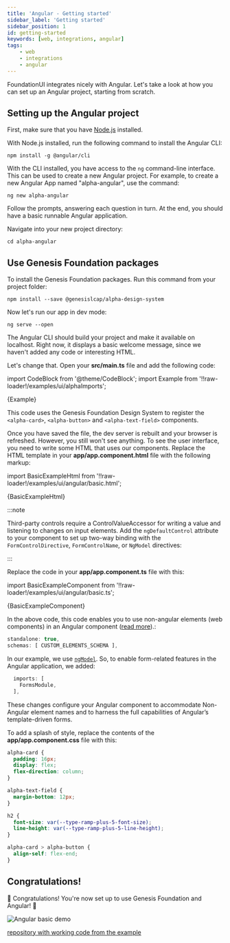 ```yaml
---
title: 'Angular - Getting started'
sidebar_label: 'Getting started'
sidebar_position: 1
id: getting-started
keywords: [web, integrations, angular]
tags:
    - web
    - integrations
    - angular
---
```


FoundationUI integrates nicely with Angular. Let's take a look at how you can set up an Angular project, starting from scratch.

## Setting up the Angular project

First, make sure that you have [Node.js](https://nodejs.org/) installed. 

With Node.js installed, run the following command to install the Angular CLI:

```shell
npm install -g @angular/cli
```

With the CLI installed, you have access to the `ng` command-line interface. This can be used to create a new Angular project. For example, to create a new Angular App named "alpha-angular", use the command:

```shell
ng new alpha-angular
```

Follow the prompts, answering each question in turn. At the end, you should have a basic runnable Angular application.

Navigate into your new project directory:

```shell
cd alpha-angular
```

## Use Genesis Foundation packages

To install the Genesis Foundation packages. Run this command from your project folder:

```shell
npm install --save @genesislcap/alpha-design-system
```

Now let's run our app in dev mode:
```shell
ng serve --open
```

The Angular CLI should build your project and make it available on localhost. Right now, it displays a basic welcome message, since we haven't added any code or interesting HTML.

Let's change that. Open your **src/main.ts** file and add the following code:

import CodeBlock from '@theme/CodeBlock';
import Example from '!!raw-loader!/examples/ui/alphaImports';

<CodeBlock className="language-ts">{Example}</CodeBlock>

This code uses the Genesis Foundation Design System to register the `<alpha-card>`, `<alpha-button>` and `<alpha-text-field>` components.

Once you have saved the file, the dev server is rebuilt and your browser is refreshed. However, you still won't see anything. To see the user interface, you need to write some HTML that uses our components. Replace the HTML template in your **app/app.component.html** file with the following markup:

import BasicExampleHtml from '!!raw-loader!/examples/ui/angular/basic.html';

<CodeBlock className="language-html">{BasicExampleHtml}</CodeBlock>

:::note

Third-party controls require a ControlValueAccessor for writing a value and listening to changes on input elements. Add the `ngDefaultControl` attribute to your component to set up two-way binding with the `FormControlDirective`, `FormControlName`, or `NgModel` directives:

:::

Replace the code in your **app/app.component.ts** file with this:

import BasicExampleComponent from '!!raw-loader!/examples/ui/angular/basic.ts';

<CodeBlock className="language-ts">{BasicExampleComponent}</CodeBlock>

In the above code, this code enables you to use non-angular elements (web components) in an Angular component ([read more](https://angular.io/api/core/CUSTOM_ELEMENTS_SCHEMA)).:

```ts
standalone: true,
schemas: [ CUSTOM_ELEMENTS_SCHEMA ],
```

In our example, we use [`ngModel`](https://angular.io/api/forms/NgModel#description). So, to enable form-related features in the Angular application, we added:
```ts
  imports: [
    FormsModule,
  ],
```
These changes configure your Angular component to accommodate Non-Angular element names and to harness the full capabilities of Angular’s template-driven forms.

To add a splash of style, replace the contents of the **app/app.component.css** file with this:

```css
alpha-card {
  padding: 16px;
  display: flex;
  flex-direction: column;
}

alpha-text-field {
  margin-bottom: 12px;
}

h2 {
  font-size: var(--type-ramp-plus-5-font-size);
  line-height: var(--type-ramp-plus-5-line-height);
}

alpha-card > alpha-button {
  align-self: flex-end;
}
```
## Congratulations!

🎉 Congratulations! You're now set up to use Genesis Foundation and Angular! 🎉

![Angular basic demo](/integrations/angular/angular-basic-demo.gif)

[repository with working code from the example](https://github.com/genesiscommunitysuccess/integration-examples/tree/main/angular/alpha-angular)
